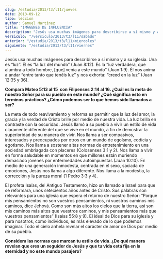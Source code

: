 ```yaml
---
slug: /estudia/2013/t3/l11/jueves
date: 2013-09-12
tipo: leccion
author: Samuel Martínez
title: "IMÁGENES DE INFLUENCIA"
description: "Jesús usa muchas imágenes para describirse a sí mismo y a su iglesia. Una es “luz”. Él es “la luz del mundo” (Juan 8:12). Es la “luz verdadera, que alumbra a todo hombre, [que] venía a este mundo” (Juan 1:9). Él nos anima a andar “entre tanto que tenéis luz” y nos exhorta: “creed en la luz”"
versiculo: "/versiculo/2013/t3/l11/sabado"
anterior: "/estudia/2013/t3/l11/miercoles"
siguiente: "/estudia/2013/t3/l11/viernes"
---
```


Jesús usa muchas imágenes para describirse a sí mismo y a su iglesia. Una es “luz”. Él es “la luz del mundo” (Juan 8:12). Es la “luz verdadera, que alumbra a todo hombre, [que] venía a este mundo” (Juan 1:9). Él nos anima a andar “entre tanto que tenéis luz” y nos exhorta: “creed en la luz” (Juan 12:35 y 36).

**Compara Mateo 5:13 al 15  con Filipenses 2:14 al 16. ¿Cuál es la meta de nuestro Señor para su pueblo en este mundo? ¿Qué significa esto en términos prácticos? ¿Cómo podemos ser lo que hemos sido llamados a ser?**

La meta de todo reavivamiento y reforma es permitir que la luz del amor, la gracia y la verdad de Cristo brille por medio de nuestra vida. La luz brilla en contraste con la oscuridad. Jesús llamó a su pueblo a vivir un estilo de vida claramente diferente del que se vive en el mundo, a fin de demostrar la superioridad de su manera de vivir. Nos llama a ser compasivos, interesados y preocupados por otros en un mundo de egoísmo, codicia y egotismo. Nos llama a sostener altas normas de entretenimiento en una sociedad embriagada con placeres (Colosenses 3:1 y 2). Nos llama a vivir en forma saludable en momentos en que millones están muriendo demasiado jóvenes por enfermedades autoimpuestas (Juan 10:10). En medio de una generación inmodesta, centrada en el sexo, saciada de emociones, Jesús nos llama a algo diferente. Nos llama a la modestia, la corrección y la pureza moral (1 Pedro 3:3 y 4).

El profeta Isaías, del Antiguo Testamento, hizo un llamado a Israel para que se reformara, unos setecientos años antes de Cristo. Sus palabras son relevantes para una iglesia que espera el retorno de nuestro Señor: “Porque mis pensamientos no son vuestros pensamientos, ni vuestros caminos mis caminos, dice Jehová. Como son más altos los cielos que la tierra, así son mis caminos más altos que vuestros caminos, y mis pensamientos más que vuestros pensamientos” (Isaías 55:8 y 9). El ideal de Dios para su iglesia y para nosotros, como individuos, es más elevado de lo que podemos imaginar. Todo el cielo anhela revelar el carácter de amor de Dios por medio de su pueblo.

**Considera las normas que marcan tu estilo de vida. ¿De qué manera revelan que eres un seguidor de Jesús y que tu vida está fija en la eternidad y no este mundo pasajero?**
